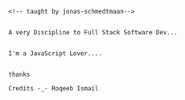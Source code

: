 
    <!-- taught by jonas-schmedtmaan-->


    A very Discipline to Full Stack Software Dev...


    I'm a JavaScript Lover....


    thanks

    Credits -_- Roqeeb Ismail
